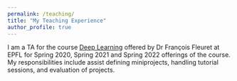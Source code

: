 ```yaml
---
permalink: /teaching/
title: "My Teaching Experience"
author_profile: true
---
```


I am a TA for the course [Deep Learning](https://fleuret.org/dlc/) offered by Dr Fran&ccedil;ois Fleuret at EPFL for
Spring 2020, Spring 2021 and Spring 2022 offerings of the course. My responsibilities include assist defining
miniprojects, handling tutorial sessions, and evaluation of projects.
